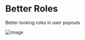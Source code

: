 # Better Roles 
Better looking roles in user popouts 

![image](https://user-images.githubusercontent.com/73035923/113759374-fe68fa00-96e2-11eb-8512-38e2cd6330d0.png)
